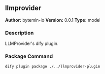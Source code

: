 ## llmprovider

**Author:** bytemin-io
**Version:** 0.0.1
**Type:** model

### Description

LLMProvider's dify plugin.

### Package Command
```shell
dify plugin package ./../llmprovider-plugin
```




